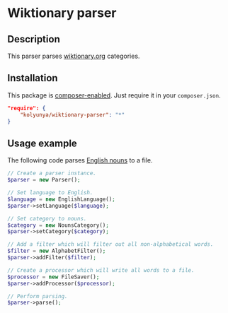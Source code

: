 # Wiktionary parser

## Description
This parser parses [wiktionary.org](https://www.wiktionary.org/) categories.

## Installation
This package is [composer-enabled](https://packagist.org/packages/kolyunya/wiktionary-parser). Just require it in your `composer.json`.
~~~json
"require": {
    "kolyunya/wiktionary-parser": "*"
}
~~~

## Usage example
The following code parses [English nouns](https://en.wiktionary.org/wiki/Category:English_nouns) to a file.

~~~php
// Create a parser instance.
$parser = new Parser();

// Set language to English.
$language = new EnglishLanguage();
$parser->setLanguage($language);

// Set category to nouns.
$category = new NounsCategory();
$parser->setCategory($category);

// Add a filter which will filter out all non-alphabetical words.
$filter = new AlphabetFilter();
$parser->addFilter($filter);

// Create a processor which will write all words to a file.
$processor = new FileSaver();
$parser->addProcessor($processor);

// Perform parsing.
$parser->parse();
~~~
